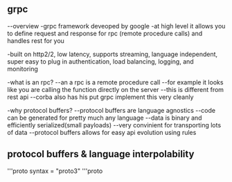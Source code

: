 grpc
------------------
--overview
-grpc framework deveoped by google
-at high level it allows you to define request and response
for rpc (remote procedure calls) and handles rest for you

-built on http2/2, low latency, supports streaming, language independent, super easy to plug in authentication, load balancing, logging, and monitoring

-what is an rpc?
--an a rpc is a remote procedure call
--for example it looks like you are calling
the function directly on the server
--this is different from rest api
--corba also has his put grpc implement this very cleanly

-why protocol buffers?
--protocol buffers are language agnostics
--code can be generated for pretty much any language
--data is binary and efficiently serialized(small payloads)
--very convinient for transporting lots of data
--protocol buffers allows for easy api evolution using rules


protocol buffers & language interpolability
------------------------------------------

'''proto
syntax = "proto3"
'''proto

